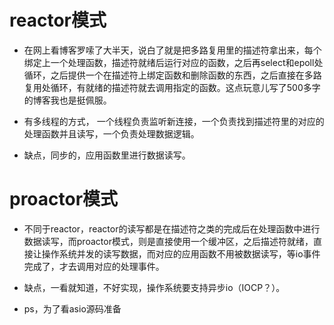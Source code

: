 # reactor模式
- 在网上看博客罗嗦了大半天，说白了就是把多路复用里的描述符拿出来，每个绑定上一个处理函数，描述符就绪后运行对应的函数，之后再select和epoll处循环，之后提供一个在描述符上绑定函数和删除函数的东西，之后直接在多路复用处循环，有就绪的描述符就去调用指定的函数。这点玩意儿写了500多字的博客我也是挺佩服。

- 有多线程的方式， 一个线程负责监听新连接，一个负责找到描述符里的对应的处理函数并且读写，一个负责处理数据逻辑。

- 缺点，同步的，应用函数里进行数据读写。
# proactor模式
- 不同于reactor，reactor的读写都是在描述符之类的完成后在处理函数中进行数据读写，而proactor模式，则是直接使用一个缓冲区，之后描述符就绪，直接让操作系统并发的读写数据，而对应的应用函数不用被数据读写，等io事件完成了，才去调用对应的处理事件。

- 缺点，一看就知道，不好实现，操作系统要支持异步io（IOCP？）。

- ps，为了看asio源码准备

